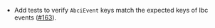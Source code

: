 - Add tests to verify `AbciEvent` keys match the expected keys of Ibc events
([#163](https://github.com/cosmos/ibc-rs/issues/163)).
